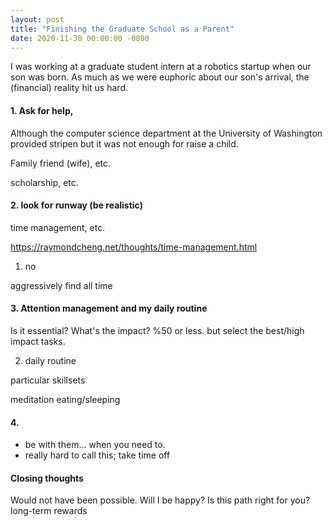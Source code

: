 ```yaml
---
layout: post
title: "Finishing the Graduate School as a Parent"
date: 2020-11-30 00:00:00 -0800
---
```


<!-- Maya & Christian and cite Max & CHristina in the other blog -->

I was working at a graduate student intern at a robotics startup when our son was born.
As much as we were euphoric about our son's arrival, the (financial) reality hit us hard.

#### 1. Ask for help,

Although the computer science department at the University of Washington provided stripen but it was not enough for raise a child.

Family friend (wife), etc.

scholarship, etc.

#### 2. look for runway (be realistic)

time management, etc.

https://raymondcheng.net/thoughts/time-management.html

1. no

aggressively find all time

#### 3. Attention management and my daily routine

Is it essential? What's the impact? %50 or less. but select the best/high impact tasks.

2. daily routine

particular skillsets

meditation eating/sleeping

#### 4.

- be with them... when you need to.
- really hard to call this; take time off

#### Closing thoughts

Would not have been possible.
Will I be happy? Is this path right for you? long-term rewards

<!-- I thank Maya Cakmak for . -->

<!-- First, don't be a graduate student if you have a child to raise. <-- don't say this; it's not funny -->
<!-- I heard about interview process among peers and found resources from BigCo -->
